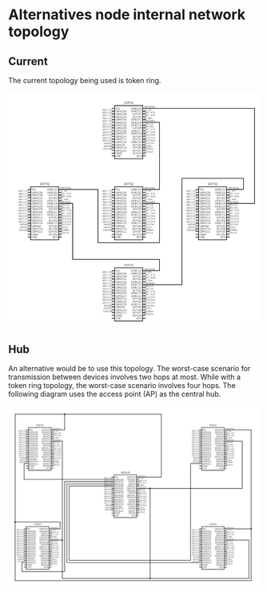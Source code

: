 # Alternatives node internal network topology

## Current

The current topology being used is token ring.

![Token ring](./token_ring.png)

## Hub

An alternative would be to use this topology. The worst-case scenario for transmission between devices involves two hops at most. While with a token ring topology, the worst-case scenario involves four hops. The following diagram uses the access point (AP) as the central hub.

![Mesh](./hub.png)
